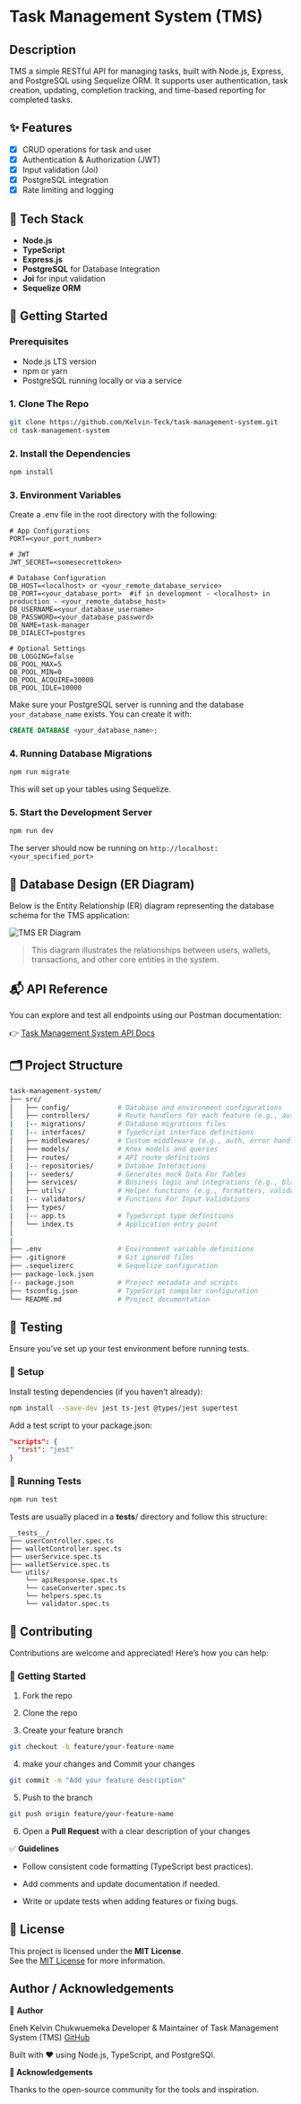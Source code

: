 # Task Management System (TMS)

## Description

TMS a simple RESTful API for managing tasks, built with Node.js, Express, and PostgreSQL using Sequelize ORM. It supports user authentication, task creation, updating, completion tracking, and time-based reporting for completed tasks.

## ✨ Features

- [x] CRUD operations for task and user
- [x] Authentication & Authorization (JWT)
- [x] Input validation (Joi)
- [x] PostgreSQL integration
- [x] Rate limiting and logging

## 🔧 Tech Stack

- **Node.js**
- **TypeScript**
- **Express.js**
- **PostgreSQL** for Database Integration
- **Joi** for input validation
- **Sequelize ORM**

## 🚀 Getting Started

### Prerequisites

- Node.js LTS version
- npm or yarn
- PostgreSQL running locally or via a service

### 1. Clone The Repo

```bash
git clone https://github.com/Kelvin-Teck/task-management-system.git
cd task-management-system
```

### 2. Install the Dependencies

```bash
npm install
```

### 3. Environment Variables

Create a .env file in the root directory with the following:

```env
# App Configurations
PORT=<your_port_number>

# JWT
JWT_SECRET=<somesecrettoken>

# Database Configuration
DB_HOST=<localhost> or <your_remote_database_service>
DB_PORT=<your_database_port>  #if in development - <localhost> in production - <your_remote_databse_host>
DB_USERNAME=<your_database_username>
DB_PASSWORD=<your_database_password>
DB_NAME=task-manager
DB_DIALECT=postgres 

# Optional Settings
DB_LOGGING=false
DB_POOL_MAX=5
DB_POOL_MIN=0
DB_POOL_ACQUIRE=30000
DB_POOL_IDLE=10000
```

Make sure your PostgreSQL server is running and the database `your_database_name` exists. You can create it with:

```sql
CREATE DATABASE <your_database_name>;
```

### 4. Running Database Migrations

```bash
npm run migrate
```

This will set up your tables using Sequelize.

### 5. Start the Development Server

```bash
npm run dev
```

The server should now be running on `http://localhost:<your_specified_port>`

## 💽 Database Design (ER Diagram)

Below is the Entity Relationship (ER) diagram representing the database schema for the TMS application:

![TMS ER Diagram](./demo-credit-erd_1.png)

> This diagram illustrates the relationships between users, wallets, transactions, and other core entities in the system.

## 📬 API Reference

You can explore and test all endpoints using our Postman documentation:

👉 [Task Management System API Docs](https://documenter.getpostman.com/view/30059286/2sB2qcE2MH)

## 🗂️ Project Structure

```bash
task-management-system/
├── src/
│   ├── config/            # Database and environment configurations
│   ├── controllers/       # Route handlers for each feature (e.g., auth, wallet)
|   |-- migrations/        # Database migrations files
|   |-- interfaces/        # TypeScript interface definitions
│   ├── middlewares/       # Custom middleware (e.g., auth, error handler)
│   ├── models/            # Knex models and queries
│   ├── routes/            # API route definitions
|   |-- repositories/      # Databae Interactions
|   |-- seeders/           # Generates mock Data For Tables
│   ├── services/          # Business logic and integrations (e.g., blacklist check)
│   ├── utils/             # Helper functions (e.g., formatters, validators)
|   |-- validators/        # Functions For Input Validations
│   ├── types/ 
|   |-- app.ts             # TypeScript type definitions
│   └── index.ts           # Application entry point
│
|
├── .env                   # Environment variable definitions
├── .gitignore             # Git ignored files
├── .sequelizerc           # Sequelize configuration
├── package-lock.json
|-- package.json           # Project metadata and scripts
├── tsconfig.json          # TypeScript compiler configuration
└── README.md              # Project documentation


```

## 🧪 Testing

Ensure you’ve set up your test environment before running tests.

### 🔧 Setup

Install testing dependencies (if you haven’t already):

```bash
npm install --save-dev jest ts-jest @types/jest supertest
```

Add a test script to your package.json:

```json
"scripts": {
  "test": "jest"
}
```

### 🧪 Running Tests

```bash
npm run test
```

Tests are usually placed in a **tests**/ directory and follow this structure:

```
__tests__/
├── userController.spec.ts
├── walletController.spec.ts
├── userService.spec.ts
├── walletService.spec.ts
└── utils/
    └── apiResponse.spec.ts
    └── caseConverter.spec.ts
    └── helpers.spec.ts
    └── validator.spec.ts
```

## 🤝 Contributing

Contributions are welcome and appreciated! Here’s how you can help:

### 🚀 Getting Started

1. Fork the repo

2. Clone the repo

3. Create your feature branch

```bash
git checkout -b feature/your-feature-name
```

4. make your changes and Commit your changes

```bash
git commit -m "Add your feature description"
```

5. Push to the branch

```bash
git push origin feature/your-feature-name
```

6. Open a **Pull Request** with a clear description of your changes

✅ **Guidelines**

- Follow consistent code formatting (TypeScript best practices).

- Add comments and update documentation if needed.

- Write or update tests when adding features or fixing bugs.

## 🪪 License

This project is licensed under the **MIT License**.  
See the [MIT License](https://opensource.org/licenses/MIT) for more information.

## Author / Acknowledgements

👤 **Author**

Eneh Kelvin Chukwuemeka
Developer & Maintainer of Task Management System (TMS)
[GitHub](https://github.com/Kelvin-Teck)

Built with ❤️ using Node.js, TypeScript, and PostgreSQl.

**🙌 Acknowledgements**

Thanks to the open-source community for the tools and inspiration.
